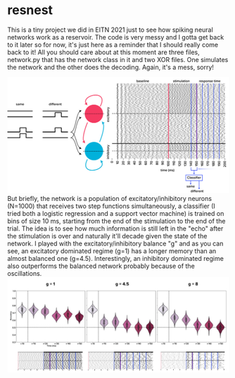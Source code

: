 # resnest
This is a tiny project we did in EITN 2021 just to see how spiking neural networks work as a reservoir. The code is very messy and I gotta get back to it later so for now, it's just here as a reminder that I should really come back to it!
All you should care about at this moment are three files, network.py that has the network class in it and two XOR files. One simulates the network and the other does the decoding. Again, it's a mess, sorry!

<img src= "https://github.com/kuffmode/resnest/blob/main/Asset%201.jpg">
But briefly, the network is a population of excitatory/inhibitory neurons (N=1000) that receives two step functions simultaneously, a classifier (I tried both a logistic regression and a support vector machine) is trained on bins of size 10 ms, starting from the end of the stimulation to the end of the trial. The idea is to see how much information is still left in the "echo" after the stimulation is over and naturally it'll decade given the state of the network. I played with the excitatory/inhibitory balance "g" and as you can see, an excitatory dominated regime (g=1) has a longer memory than an almost balanced one (g=4.5). Interestingly, an inhibitory dominated regime also outperforms the balanced network probably because of the oscillations.

<img src= "https://github.com/kuffmode/resnest/blob/main/results.png">
